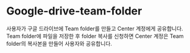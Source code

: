 # Google-drive-team-folder
사용자가 구글 드라이브에 Team folder를 만들고 Center 계정에게 공유합니다. Team folder에 파일을 저장한 후 folder 복사를 신청하면 Center 계정은 Team folder의 복사본을 만들어 사용자와 공유합니다.
